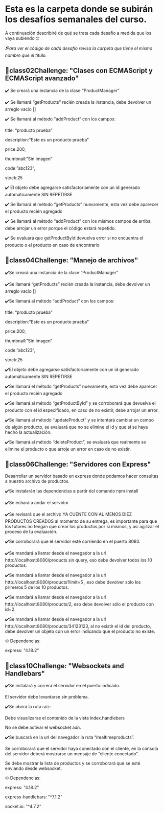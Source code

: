 # Esta es la carpeta donde se subirán los desafíos semanales del curso.
<p>
A continuación describiré de qué se trata cada desafío a medida que los vaya subiendo 🤓
</p>

_❗Para ver el código de cada desafío revisa la carpeta que tiene el mismo nombre que el título._

## 📌class02Challenge: "Clases con ECMAScript y ECMAScript avanzado"

<p>✔️ Se creará una instancia de la clase “ProductManager”</p>
<p>✔️ Se llamará “getProducts” recién creada la instancia, debe devolver un arreglo vacío []</p>
<p>✔️ Se llamará al método “addProduct” con los campos:</p>
    <p>title: “producto prueba”</p>
    <p>description:”Este es un producto prueba”</p>
    <p>price:200,</p>
    <p>thumbnail:”Sin imagen”</p>
    <p>code:”abc123”,</p>
    <p>stock:25</p>
<p>✔️ El objeto debe agregarse satisfactoriamente con un id generado automáticamente SIN REPETIRSE</p>
<p>✔️ Se llamará el método “getProducts” nuevamente, esta vez debe aparecer el producto recién agregado</p>
<p>✔️ Se llamará al método “addProduct” con los mismos campos de arriba, debe arrojar un error porque el código estará repetido.</p>
<p>✔️ Se evaluará que getProductById devuelva error si no encuentra el producto o el producto en caso de encontrarlo

</p>

## 📌class04Challenge: "Manejo de archivos"

<p>✔️Se creará una instancia de la clase “ProductManager”</p>
<p>✔️Se llamará “getProducts” recién creada la instancia, debe devolver un arreglo vacío []</p>
<p>✔️Se llamará al método “addProduct” con los campos:</p>
    <p>title: “producto prueba”</p>
    <p>description:”Este es un producto prueba”</p>
    <p>price:200,</p>
    <p>thumbnail:”Sin imagen”</p>
    <p>code:”abc123”,</p>
    <p>stock:25</p>
<p>✔️El objeto debe agregarse satisfactoriamente con un id generado automáticamente SIN REPETIRSE</p>
<p>✔️Se llamará el método “getProducts” nuevamente, esta vez debe aparecer el producto recién agregado</p>
<p>✔️Se llamará al método “getProductById” y se corroborará que devuelva el producto con el id especificado, en caso de no existir, debe arrojar un error.</p>
<p>✔️Se llamará al método “updateProduct” y se intentará cambiar un campo de algún producto, se evaluará que no se elimine el id y que sí se haya hecho la actualización.</p>
<p>✔️Se llamará al método “deleteProduct”, se evaluará que realmente se elimine el producto o que arroje un error en caso de no existir.

</p>

## 📌class06Challenge: "Servidores con Express"

<p>Desarrollar un servidor basado en express donde podamos hacer consultas a nuestro archivo de productos.

</p>
<p>✔️Se instalarán las dependencias a partir del comando npm install</p>
<p>✔️Se echará a andar el servidor</p>
<p>✔️Se revisará que el archivo YA CUENTE CON AL MENOS DIEZ PRODUCTOS CREADOS al momento de su entrega, es importante para que los tutores no tengan que crear los productos por sí mismos, y así agilizar el proceso de tu evaluación.</p>
<p>✔️Se corroborará que el servidor esté corriendo en el puerto 8080.</p>
<p>✔️Se mandará a llamar desde el navegador a la url http://localhost:8080/products sin query, eso debe devolver todos los 10 productos.</p>
<p>✔️Se mandará a llamar desde el navegador a la url http://localhost:8080/products?limit=5 , eso debe devolver sólo los primeros 5 de los 10 productos.</p>
<p>✔️Se mandará a llamar desde el navegador a la url http://localhost:8080/products/2, eso debe devolver sólo el producto con id=2.</p>
<p>✔️Se mandará a llamar desde el navegador a la url http://localhost:8080/products/34123123, al no existir el id del producto, debe devolver un objeto con un error indicando que el producto no existe.
</p>
<p>⚙️ Dependencias:</p>
    <p>express: "4.18.2"

</p>

## 📌class10Challenge: "Websockets and Handlebars"

<p>✔️Se instalará y correrá el servidor en el puerto indicado.</p>
    <p>El servidor debe levantarse sin problema.</p>
<p>✔️Se abrirá la ruta raíz:</p>
    <p>Debe visualizarse el contenido de la vista index.handlebars</p>
    <p>No se debe activar el websocket aún.</p>
<p>✔️Se buscará en la url del navegador la ruta “/realtimeproducts”.</p>
    <p>Se corroborará que el servidor haya conectado con el cliente, en la consola del servidor deberá mostrarse un mensaje de “cliente conectado”.</p>
    <p>Se debe mostrar la lista de productos y se corroborará que se esté enviando desde websocket.
</p>
<p>⚙️ Dependencias:</p>
    <p>express: "4.18.2"</p>
    <p>express-handlebars: "^7.1.2"</p>
    <p>socket.io: "^4.7.2"

</p>